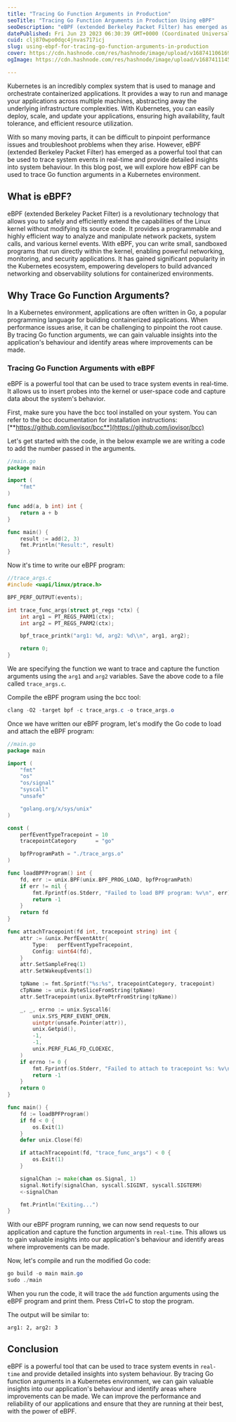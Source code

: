 ```yaml
---
title: "Tracing Go Function Arguments in Production"
seoTitle: "Tracing Go Function Arguments in Production Using eBPF"
seoDescription: "eBPF (extended Berkeley Packet Filter) has emerged as a powerful tool that can be used to trace system events in real-time and provide detailed insights."
datePublished: Fri Jun 23 2023 06:30:39 GMT+0000 (Coordinated Universal Time)
cuid: clj870wpo0dqc4jnvas717icj
slug: using-ebpf-for-tracing-go-function-arguments-in-production
cover: https://cdn.hashnode.com/res/hashnode/image/upload/v1687411061690/f6366628-6a77-4e02-8af7-1f42986c69bc.png
ogImage: https://cdn.hashnode.com/res/hashnode/image/upload/v1687411145843/71b8145c-608c-4b83-aaa5-e6ac2f0634f8.png

---
```


Kubernetes is an incredibly complex system that is used to manage and orchestrate containerized applications. It provides a way to run and manage your applications across multiple machines, abstracting away the underlying infrastructure complexities. With Kubernetes, you can easily deploy, scale, and update your applications, ensuring high availability, fault tolerance, and efficient resource utilization.

With so many moving parts, it can be difficult to pinpoint performance issues and troubleshoot problems when they arise. However, eBPF (extended Berkeley Packet Filter) has emerged as a powerful tool that can be used to trace system events in real-time and provide detailed insights into system behaviour. In this blog post, we will explore how eBPF can be used to trace Go function arguments in a Kubernetes environment.

## What is eBPF?

eBPF (extended Berkeley Packet Filter) is a revolutionary technology that allows you to safely and efficiently extend the capabilities of the Linux kernel without modifying its source code. It provides a programmable and highly efficient way to analyze and manipulate network packets, system calls, and various kernel events. With eBPF, you can write small, sandboxed programs that run directly within the kernel, enabling powerful networking, monitoring, and security applications. It has gained significant popularity in the Kubernetes ecosystem, empowering developers to build advanced networking and observability solutions for containerized environments.

## **Why Trace Go Function Arguments?**

In a Kubernetes environment, applications are often written in Go, a popular programming language for building containerized applications. When performance issues arise, it can be challenging to pinpoint the root cause. By tracing Go function arguments, we can gain valuable insights into the application's behaviour and identify areas where improvements can be made.

### Tracing Go Function Arguments with eBPF

eBPF is a powerful tool that can be used to trace system events in real-time. It allows us to insert probes into the kernel or user-space code and capture data about the system's behavior.

First, make sure you have the bcc tool installed on your system. You can refer to the bcc documentation for installation instructions: [**https://github.com/iovisor/bcc**](https://github.com/iovisor/bcc)

Let's get started with the code, in the below example we are writing a code to add the number passed in the arguments.

```go
//main.go
package main

import (
	"fmt"
)

func add(a, b int) int {
	return a + b
}

func main() {
	result := add(2, 3)
	fmt.Println("Result:", result)
}
```

Now it's time to write our eBPF program:

```c
//trace_args.c
#include <uapi/linux/ptrace.h>

BPF_PERF_OUTPUT(events);

int trace_func_args(struct pt_regs *ctx) {
	int arg1 = PT_REGS_PARM1(ctx);
	int arg2 = PT_REGS_PARM2(ctx);

	bpf_trace_printk("arg1: %d, arg2: %d\\n", arg1, arg2);

	return 0;
}
```

We are specifying the function we want to trace and capture the function arguments using the `arg1` and `arg2` variables. Save the above code to a file called `trace_args.c`.

Compile the eBPF program using the bcc tool:

```powershell
clang -O2 -target bpf -c trace_args.c -o trace_args.o
```

Once we have written our eBPF program, let's modify the Go code to load and attach the eBPF program:

```go
//main.go
package main

import (
	"fmt"
	"os"
	"os/signal"
	"syscall"
	"unsafe"

	"golang.org/x/sys/unix"
)

const (
	perfEventTypeTracepoint = 10
	tracepointCategory      = "go"

	bpfProgramPath = "./trace_args.o"
)

func loadBPFProgram() int {
	fd, err := unix.BPF(unix.BPF_PROG_LOAD, bpfProgramPath)
	if err != nil {
		fmt.Fprintf(os.Stderr, "Failed to load BPF program: %v\n", err)
		return -1
	}
	return fd
}

func attachTracepoint(fd int, tracepoint string) int {
	attr := &unix.PerfEventAttr{
		Type:   perfEventTypeTracepoint,
		Config: uint64(fd),
	}
	attr.SetSampleFreq(1)
	attr.SetWakeupEvents(1)

	tpName := fmt.Sprintf("%s:%s", tracepointCategory, tracepoint)
	cTpName := unix.ByteSliceFromString(tpName)
	attr.SetTracepoint(unix.BytePtrFromString(tpName))

	_, _, errno := unix.Syscall6(
		unix.SYS_PERF_EVENT_OPEN,
		uintptr(unsafe.Pointer(attr)),
		unix.Getpid(),
		-1,
		-1,
		unix.PERF_FLAG_FD_CLOEXEC,
	)
	if errno != 0 {
		fmt.Fprintf(os.Stderr, "Failed to attach to tracepoint %s: %v\n", tracepoint, errno)
		return -1
	}
	return 0
}

func main() {
	fd := loadBPFProgram()
	if fd < 0 {
		os.Exit(1)
	}
	defer unix.Close(fd)

	if attachTracepoint(fd, "trace_func_args") < 0 {
		os.Exit(1)
	}

	signalChan := make(chan os.Signal, 1)
	signal.Notify(signalChan, syscall.SIGINT, syscall.SIGTERM)
	<-signalChan

	fmt.Println("Exiting...")
}
```

With our eBPF program running, we can now send requests to our application and capture the function arguments in `real-time`. This allows us to gain valuable insights into our application's behaviour and identify areas where improvements can be made.

Now, let's compile and run the modified Go code:

```powershell
go build -o main main.go
sudo ./main
```

When you run the code, it will trace the `add` function arguments using the eBPF program and print them. Press Ctrl+C to stop the program.

The output will be similar to:

```plaintext
arg1: 2, arg2: 3
```

## Conclusion

eBPF is a powerful tool that can be used to trace system events in `real-time` and provide detailed insights into system behaviour. By tracing Go function arguments in a Kubernetes environment, we can gain valuable insights into our application's behaviour and identify areas where improvements can be made. We can improve the performance and reliability of our applications and ensure that they are running at their best, with the power of eBPF.